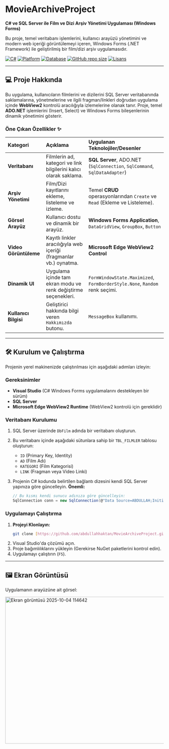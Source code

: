 # MovieArchiveProject

**C# ve SQL Server ile Film ve Dizi Arşiv Yönetimi Uygulaması (Windows Forms)**

Bu proje, temel veritabanı işlemlerini, kullanıcı arayüzü yönetimini ve modern web içeriği görüntülemeyi içeren, Windows Forms (.NET Framework) ile geliştirilmiş bir film/dizi arşiv uygulamasıdır.

[![C#](https://img.shields.io/badge/Language-C%23-blue.svg)](https://docs.microsoft.com/en-us/dotnet/csharp/)
[![Platform](https://img.shields.io/badge/Platform-Windows%20Forms-green.svg)](https://docs.microsoft.com/en-us/dotnet/desktop/winforms/?view=netframework-4.8)
[![Database](https://img.shields.io/badge/Database-SQL%20Server-red.svg)](https://www.microsoft.com/en-us/sql-server)
[![GitHub repo size](https://img.shields.io/github/repo-size/abdullahhaktan/MovieArchiveProject)](https://github.com/abdullahhaktan/MovieArchiveProject)
[![Lisans](https://img.shields.io/badge/License-MIT-yellow.svg)](https://opensource.org/licenses/MIT)

---

## 💻 Proje Hakkında

Bu uygulama, kullanıcıların filmlerini ve dizilerini SQL Server veritabanında saklamalarına, yönetmelerine ve ilgili fragman/linkleri doğrudan uygulama içinde **WebView2** kontrolü aracılığıyla izlemelerine olanak tanır. Proje, temel **ADO.NET** işlemlerini (Insert, Select) ve Windows Forms bileşenlerinin dinamik yönetimini gösterir.

### Öne Çıkan Özellikler ✨

| Kategori | Açıklama | Uygulanan Teknolojiler/Desenler |
| :--- | :--- | :--- |
| **Veritabanı** | Filmlerin ad, kategori ve link bilgilerini kalıcı olarak saklama. | **SQL Server**, ADO.NET (`SqlConnection`, `SqlCommand`, `SqlDataAdapter`) |
| **Arşiv Yönetimi** | Film/Dizi kayıtlarını ekleme, listeleme ve izleme. | Temel **CRUD** operasyonlarından `Create` ve `Read` (Ekleme ve Listeleme). |
| **Görsel Arayüz** | Kullanıcı dostu ve dinamik bir arayüz. | **Windows Forms Application**, `DataGridView`, `GroupBox`, `Button` |
| **Video Görüntüleme** | Kayıtlı linkler aracılığıyla web içeriği (fragmanlar vb.) oynatma. | **Microsoft Edge WebView2 Control** |
| **Dinamik UI** | Uygulama içinde tam ekran modu ve renk değiştirme seçenekleri. | `FormWindowState.Maximized`, `FormBorderStyle.None`, `Random` renk seçimi. |
| **Kullanıcı Bilgisi** | Geliştirici hakkında bilgi veren `Hakkımızda` butonu. | `MessageBox` kullanımı. |

---

## 🛠️ Kurulum ve Çalıştırma

Projenin yerel makinenizde çalıştırılması için aşağıdaki adımları izleyin:

### Gereksinimler

* **Visual Studio** (C# Windows Forms uygulamalarını destekleyen bir sürüm)
* **SQL Server**
* **Microsoft Edge WebView2 Runtime** (WebView2 kontrolü için gereklidir)

### Veritabanı Kurulumu

1.  SQL Server üzerinde `DbFilm` adında bir veritabanı oluşturun.
2.  Bu veritabanı içinde aşağıdaki sütunlara sahip bir `TBL_FILMLER` tablosu oluşturun:
    * `ID` (Primary Key, Identity)
    * `AD` (Film Adı)
    * `KATEGORI` (Film Kategorisi)
    * `LINK` (Fragman veya Video Linki)

3.  Projenin C# kodunda belirtilen bağlantı dizesini kendi SQL Server yapınıza göre güncelleyin. **Önemli:**
    ```csharp
    // Bu kısmı kendi sunucu adınıza göre güncelleyin:
    SqlConnection conn = new SqlConnection(@"Data Source=ABDULLAH;Initial Catalog=DbFilm;Integrated Security=True;Encrypt=False;"); 
    ```

### Uygulamayı Çalıştırma

1.  **Projeyi Klonlayın:**
    ```bash
    git clone [https://github.com/abdullahhaktan/MovieArchiveProject.git](https://github.com/abdullahhaktan/MovieArchiveProject.git)
    ```
2.  Visual Studio'da çözümü açın.
3.  Proje bağımlılıklarını yükleyin (Gerekirse NuGet paketlerini kontrol edin).
4.  Uygulamayı çalıştırın (`F5`).

---

## 🖼️ Ekran Görüntüsü

Uygulamanın arayüzüne ait görsel:

<img width="928" height="467" alt="Ekran görüntüsü 2025-10-04 114642" src="https://github.com/user-attachments/assets/ca8b9ca3-a8b2-4665-abd3-8bd651d10f91" />
